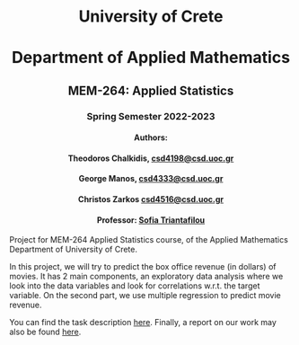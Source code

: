 <div align="center">

# University of Crete
# Department of Applied Mathematics

## MEM-264: Applied Statistics
### Spring Semester 2022-2023
#### Authors:
#### Theodoros Chalkidis, csd4198@csd.uoc.gr
#### George Manos, csd4333@csd.uoc.gr
#### Christos Zarkos csd4516@csd.uoc.gr
#### Professor: [Sofia Triantafilou](https://sites.google.com/view/softriant/home?authuser=0)

</div>

Project for MEM-264 Applied Statistics course, of the Applied Mathematics Department of University of Crete.

In this project, we will try to predict the box office revenue (in dollars) of movies. It has 2 main components,
an exploratory data analysis where we look into the data variables and look for correlations w.r.t. the target variable.
On the second part, we use multiple regression to predict movie revenue.

You can find the task description [here](). Finally, a report on our work may also be found [here]().
